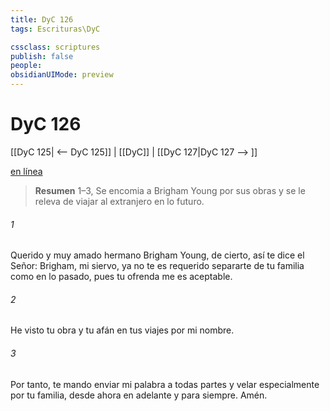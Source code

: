 ```yaml
---
title: DyC 126
tags: Escrituras\DyC

cssclass: scriptures
publish: false
people:
obsidianUIMode: preview
---
```


# DyC 126
[[DyC 125| <-- DyC 125]] | [[DyC]] | [[DyC 127|DyC 127 --> ]]

[en línea](https://churchofjesuschrist.org/study/scriptures/dc-testament/dc/126?lang=spa)

> __Resumen__
1–3, Se encomia a Brigham Young por sus obras y se le releva de viajar al extranjero en lo futuro.

###### 1 
Querido y muy amado hermano Brigham Young, de cierto, así te dice el Señor: Brigham, mi siervo, ya no te es requerido separarte de tu familia como en lo pasado, pues tu ofrenda me es aceptable.

###### 2 
He visto tu obra y tu afán en tus viajes por mi nombre.

###### 3 
Por tanto, te mando enviar mi palabra a todas partes y velar especialmente por tu familia, desde ahora en adelante y para siempre. Amén.

